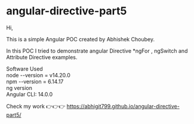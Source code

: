 # angular-directive-part5

Hi, <br/>

This is a simple Angular POC created by Abhishek Choubey. <br/>

In this POC I tried to demonstrate angular Directive *ngFor , ngSwitch  and Attribute Directive examples. <br/>

Software Used <br/>
node --version = v14.20.0 <br/>
npm --version = 6.14.17  <br/>
ng version  <br/>
Angular CLI: 14.0.0  <br/>

Check my work 👉👉👉 https://abhigit799.github.io/angular-directive-part5/

<br/>
